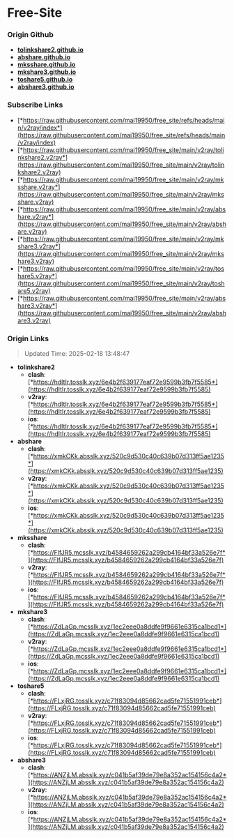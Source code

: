 # Free-Site

### Origin Github

- [**tolinkshare2.github.io**](https://github.com/tolinkshare2/tolinkshare2.github.io)
- [**abshare.github.io**](https://github.com/abshare/abshare.github.io)
- [**mksshare.github.io**](https://github.com/mksshare/mksshare.github.io)
- [**mkshare3.github.io**](https://github.com/mkshare3/mkshare3.github.io)
- [**toshare5.github.io**](https://github.com/toshare5/toshare5.github.io)
- [**abshare3.github.io**](https://github.com/abshare3/abshare3.github.io)

### Subscribe Links

- [*https://raw.githubusercontent.com/mai19950/free_site/refs/heads/main/v2ray/index*](https://raw.githubusercontent.com/mai19950/free_site/refs/heads/main/v2ray/index)
- [*https://raw.githubusercontent.com/mai19950/free_site/main/v2ray/tolinkshare2.v2ray*](https://raw.githubusercontent.com/mai19950/free_site/main/v2ray/tolinkshare2.v2ray)
- [*https://raw.githubusercontent.com/mai19950/free_site/main/v2ray/mksshare.v2ray*](https://raw.githubusercontent.com/mai19950/free_site/main/v2ray/mksshare.v2ray)
- [*https://raw.githubusercontent.com/mai19950/free_site/main/v2ray/abshare.v2ray*](https://raw.githubusercontent.com/mai19950/free_site/main/v2ray/abshare.v2ray)
- [*https://raw.githubusercontent.com/mai19950/free_site/main/v2ray/mkshare3.v2ray*](https://raw.githubusercontent.com/mai19950/free_site/main/v2ray/mkshare3.v2ray)
- [*https://raw.githubusercontent.com/mai19950/free_site/main/v2ray/toshare5.v2ray*](https://raw.githubusercontent.com/mai19950/free_site/main/v2ray/toshare5.v2ray)
- [*https://raw.githubusercontent.com/mai19950/free_site/main/v2ray/abshare3.v2ray*](https://raw.githubusercontent.com/mai19950/free_site/main/v2ray/abshare3.v2ray)

### Origin Links

> Updated Time: 2025-02-18 13:48:47

- **tolinkshare2**
  - **clash**: [*https://hdItIr.tosslk.xyz/6e4b2f639177eaf72e9599b3fb7f5585*](https://hdItIr.tosslk.xyz/6e4b2f639177eaf72e9599b3fb7f5585)
  - **v2ray**: [*https://hdItIr.tosslk.xyz/6e4b2f639177eaf72e9599b3fb7f5585*](https://hdItIr.tosslk.xyz/6e4b2f639177eaf72e9599b3fb7f5585)
  - **ios**: [*https://hdItIr.tosslk.xyz/6e4b2f639177eaf72e9599b3fb7f5585*](https://hdItIr.tosslk.xyz/6e4b2f639177eaf72e9599b3fb7f5585)
- **abshare**
  - **clash**: [*https://xmkCKk.absslk.xyz/520c9d530c40c639b07d313ff5ae1235*](https://xmkCKk.absslk.xyz/520c9d530c40c639b07d313ff5ae1235)
  - **v2ray**: [*https://xmkCKk.absslk.xyz/520c9d530c40c639b07d313ff5ae1235*](https://xmkCKk.absslk.xyz/520c9d530c40c639b07d313ff5ae1235)
  - **ios**: [*https://xmkCKk.absslk.xyz/520c9d530c40c639b07d313ff5ae1235*](https://xmkCKk.absslk.xyz/520c9d530c40c639b07d313ff5ae1235)
- **mksshare**
  - **clash**: [*https://FlfJR5.mcsslk.xyz/b4584659262a299cb4164bf33a526e7f*](https://FlfJR5.mcsslk.xyz/b4584659262a299cb4164bf33a526e7f)
  - **v2ray**: [*https://FlfJR5.mcsslk.xyz/b4584659262a299cb4164bf33a526e7f*](https://FlfJR5.mcsslk.xyz/b4584659262a299cb4164bf33a526e7f)
  - **ios**: [*https://FlfJR5.mcsslk.xyz/b4584659262a299cb4164bf33a526e7f*](https://FlfJR5.mcsslk.xyz/b4584659262a299cb4164bf33a526e7f)
- **mkshare3**
  - **clash**: [*https://ZdLaGp.mcsslk.xyz/1ec2eee0a8ddfe9f9661e6315ca1bcd1*](https://ZdLaGp.mcsslk.xyz/1ec2eee0a8ddfe9f9661e6315ca1bcd1)
  - **v2ray**: [*https://ZdLaGp.mcsslk.xyz/1ec2eee0a8ddfe9f9661e6315ca1bcd1*](https://ZdLaGp.mcsslk.xyz/1ec2eee0a8ddfe9f9661e6315ca1bcd1)
  - **ios**: [*https://ZdLaGp.mcsslk.xyz/1ec2eee0a8ddfe9f9661e6315ca1bcd1*](https://ZdLaGp.mcsslk.xyz/1ec2eee0a8ddfe9f9661e6315ca1bcd1)
- **toshare5**
  - **clash**: [*https://FLxjRG.tosslk.xyz/c71f83094d85662cad5fe71551991ceb*](https://FLxjRG.tosslk.xyz/c71f83094d85662cad5fe71551991ceb)
  - **v2ray**: [*https://FLxjRG.tosslk.xyz/c71f83094d85662cad5fe71551991ceb*](https://FLxjRG.tosslk.xyz/c71f83094d85662cad5fe71551991ceb)
  - **ios**: [*https://FLxjRG.tosslk.xyz/c71f83094d85662cad5fe71551991ceb*](https://FLxjRG.tosslk.xyz/c71f83094d85662cad5fe71551991ceb)
- **abshare3**
  - **clash**: [*https://ANZjLM.absslk.xyz/c041b5af39de79e8a352ac154156c4a2*](https://ANZjLM.absslk.xyz/c041b5af39de79e8a352ac154156c4a2)
  - **v2ray**: [*https://ANZjLM.absslk.xyz/c041b5af39de79e8a352ac154156c4a2*](https://ANZjLM.absslk.xyz/c041b5af39de79e8a352ac154156c4a2)
  - **ios**: [*https://ANZjLM.absslk.xyz/c041b5af39de79e8a352ac154156c4a2*](https://ANZjLM.absslk.xyz/c041b5af39de79e8a352ac154156c4a2)

